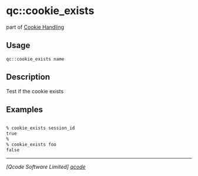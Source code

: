 qc::cookie_exists
=================

part of [Cookie Handling](../cookie.md)

Usage
-----
`qc::cookie_exists name`

Description
-----------
Test if the cookie exists

Examples
--------
```tcl

% cookie_exists session_id
true
%
% cookie_exists foo
false

```

----------------------------------
*[Qcode Software Limited] [qcode]*

[qcode]: http://www.qcode.co.uk "Qcode Software"